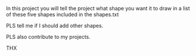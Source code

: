 In this project you will tell the project what shape you want it to draw in a list of these five shapes included in the shapes.txt

PLS tell me if I should add other shapes.

PLS also contribute to my projects.

THX
